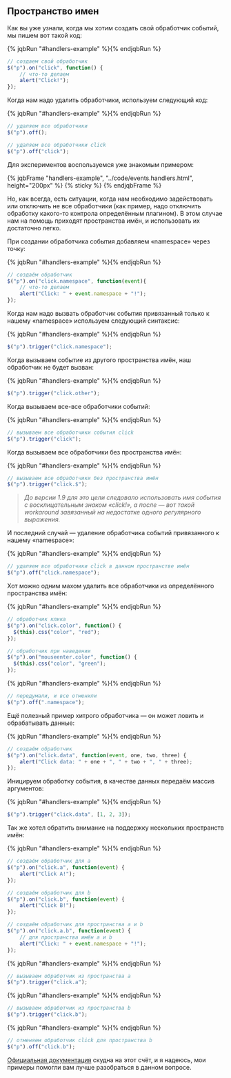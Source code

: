 ## Пространство имен

Как вы уже узнали, когда мы хотим создать свой обработчик событий, мы пишем вот такой код:

{% jqbRun "#handlers-example" %}{% endjqbRun %}

```javascript
// создаем свой обработчик
$("p").on("click", function() {
    // что-то делаем
    alert("Click!");
});
```

Когда нам надо удалить обработчики, используем следующий код:

{% jqbRun "#handlers-example" %}{% endjqbRun %}

```javascript
// удаляем все обработчики
$("p").off();

// удаляем все обработчики click
$("p").off("click");
```

Для экспериментов воспользуемся уже знакомым примером:

{% jqbFrame "handlers-example", "../code/events.handlers.html", height="200px" %}
{% sticky %}
{% endjqbFrame %}

Но, как всегда, есть ситуации, когда нам необходимо задействовать или отключить не все обработчики (как пример, надо отключить обработку какого-то контрола определённым плагином). В этом случае нам на помощь приходят пространства имён, и использовать их достаточно легко.

При создании обработчика события добавляем «namespace» через точку:

{% jqbRun "#handlers-example" %}{% endjqbRun %}

```javascript
// создаём обработчик
$("p").on("click.namespace", function(event){
    // что-то делаем
    alert("Click: " + event.namespace + "!");
});
```

Когда нам надо вызвать обработчик события привязанный только к нашему «namespace» используем следующий синтаксис:

{% jqbRun "#handlers-example" %}{% endjqbRun %}

```javascript
$("p").trigger("click.namespace");
```

Когда вызываем событие из другого пространства имён, наш обработчик не будет вызван:

{% jqbRun "#handlers-example" %}{% endjqbRun %}

```javascript
$("p").trigger("click.other");
```

Когда вызываем все-все обработчики событий:

{% jqbRun "#handlers-example" %}{% endjqbRun %}

```javascript
// вызываем все обработчики события click
$("p").trigger("click");
```

Когда вызываем все обработчики без пространства имён:

{% jqbRun "#handlers-example" %}{% endjqbRun %}

```javascript
// вызываем все обработчики без пространства имён
$("p").trigger("click.$");
```

> _До версии 1.9 для это цели следовало использовать имя события с восклицательным знаком «click!», а после — вот такой workaround завязанный на недостатке одного регулярного выражения._

И последний случай — удаление обработчика событий привязанного к нашему «namespace»:

{% jqbRun "#handlers-example" %}{% endjqbRun %}

```javascript
// удаляем все обработчики click в данном пространстве имён
$("p").off("click.namespace");
```

Хот можно одним махом удалить все обработчики из определённого пространства имён:

{% jqbRun "#handlers-example" %}{% endjqbRun %}

```javascript
// обработчик клика
$("p").on("click.color", function() {
  $(this).css("color", "red");
});

// обработчик при наведении
$("p").on("mouseenter.color", function() {
  $(this).css("color", "green");
});
```

{% jqbRun "#handlers-example" %}{% endjqbRun %}

```javascript
// передумали, и все отменили
$("p").off(".namespace");
```

Ещё полезный пример хитрого обработчика — он может ловить и обрабатывать данные:

{% jqbRun "#handlers-example" %}{% endjqbRun %}

```javascript
// создаём обработчик
$("p").on("click.data", function(event, one, two, three) {
    alert("Click data: " + one + ", " + two + ", " + three);
});
```

Иницируем обработку события, в качестве данных передаём массив аргументов: 

{% jqbRun "#handlers-example" %}{% endjqbRun %}

```javascript
$("p").trigger("click.data", [1, 2, 3]);
```

Так же хотел обратить внимание на поддержку нескольких пространств имён:

{% jqbRun "#handlers-example" %}{% endjqbRun %}

```javascript
// создаём обработчик для a
$("p").on("click.a", function(event) {
    alert("Click A!");
});

// создаём обработчик для b
$("p").on("click.b", function(event) {
    alert("Click B!");
});

// создаём обработчик для пространства a и b
$("p").on("click.a.b", function(event) {
    // для пространства имён a и b    
    alert("Click: " + event.namespace + "!");
});
```

{% jqbRun "#handlers-example" %}{% endjqbRun %}

```javascript
// вызываем обработчик из пространства a
$("p").trigger("click.a");
```

{% jqbRun "#handlers-example" %}{% endjqbRun %}

```javascript
// вызываем обработчик из пространства b
$("p").trigger("click.b");
```

{% jqbRun "#handlers-example" %}{% endjqbRun %}

```javascript
// отменяем обработчик click для пространства b
$("p").off("click.b");
```

[Официальная документация](http://api.jquery.com/event.namespace/) скудна на этот счёт, и я надеюсь, мои примеры помогли вам лучше разобраться в данном вопросе.
